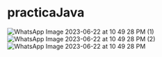 # practicaJava
![WhatsApp Image 2023-06-22 at 10 49 28 PM (1)](https://github.com/jhontheblack/practicaJava/assets/136009347/22b329b9-edc0-430c-9e06-7db80eef0f99)
![WhatsApp Image 2023-06-22 at 10 49 28 PM (2)](https://github.com/jhontheblack/practicaJava/assets/136009347/d37e80f7-bdb3-4525-8ec5-4efad30f3624)
![WhatsApp Image 2023-06-22 at 10 49 28 PM](https://github.com/jhontheblack/practicaJava/assets/136009347/d5285622-df4d-45aa-bbf2-1280efa3f549)
